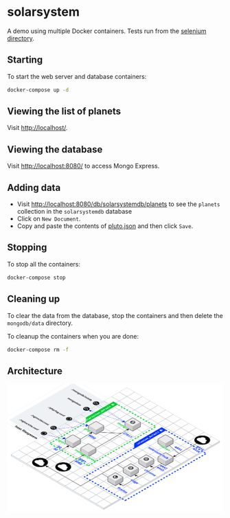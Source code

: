 # solarsystem

A demo using multiple Docker containers. Tests run from the [selenium
directory](selenium/README.md).

## Starting

To start the web server and database containers:

```bash
docker-compose up -d
```

## Viewing the list of planets

Visit <http://localhost/>.

## Viewing the database

Visit <http://localhost:8080/> to access Mongo Express.

## Adding data

* Visit <http://localhost:8080/db/solarsystemdb/planets> to see the `planets`
  collection in the `solarsystemdb` database
* Click on `New Document`.
* Copy and paste the contents of [pluto.json](mongodb/pluto.json) and then click
  `Save`.

## Stopping

To stop all the containers:

```bash
docker-compose stop
```

## Cleaning up

To clear the data from the database, stop the containers and then delete the
`mongodb/data` directory.

To cleanup the containers when you are done:

```bash
docker-compose rm -f
```

## Architecture

![Architecture](architecture.svg?raw=true "Architecture of networks")
